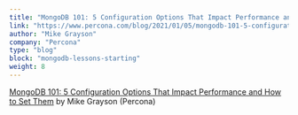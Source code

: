 ```yaml
---
title: "MongoDB 101: 5 Configuration Options That Impact Performance and How to Set Them"
link: "https://www.percona.com/blog/2021/01/05/mongodb-101-5-configuration-options-that-impact-performance-and-how-to-set-them/"
author: "Mike Grayson"
company: "Percona"
type: "blog"
block: "mongodb-lessons-starting"
weight: 8
---
```


[MongoDB 101: 5 Configuration Options That Impact Performance and How to Set Them](https://www.percona.com/blog/2021/01/05/mongodb-101-5-configuration-options-that-impact-performance-and-how-to-set-them/) by Mike Grayson (Percona)
